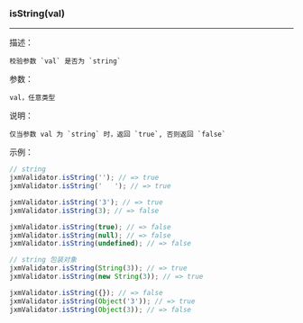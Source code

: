 
### isString(val)

----------

描述：

    校验参数 `val` 是否为 `string`

参数：

    val，任意类型

说明：

    仅当参数 val 为 `string` 时，返回 `true`, 否则返回 `false`

示例：

```javascript
// string
jxmValidator.isString(''); // => true
jxmValidator.isString('   '); // => true

jxmValidator.isString('3'); // => true
jxmValidator.isString(3); // => false

jxmValidator.isString(true); // => false
jxmValidator.isString(null); // => false
jxmValidator.isString(undefined); // => false

// string 包装对象
jxmValidator.isString(String(3)); // => true
jxmValidator.isString(new String(3)); // => true

jxmValidator.isString({}); // => false
jxmValidator.isString(Object('3')); // => true
jxmValidator.isString(Object(3)); // => false
```
